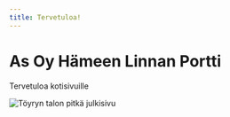 ```yaml
---
title: Tervetuloa!
---
```


# As Oy Hämeen Linnan Portti #

Tervetuloa kotisivuille

![Töyryn talon pitkä julkisivu](./assets/images/julkisivu.jpg)
